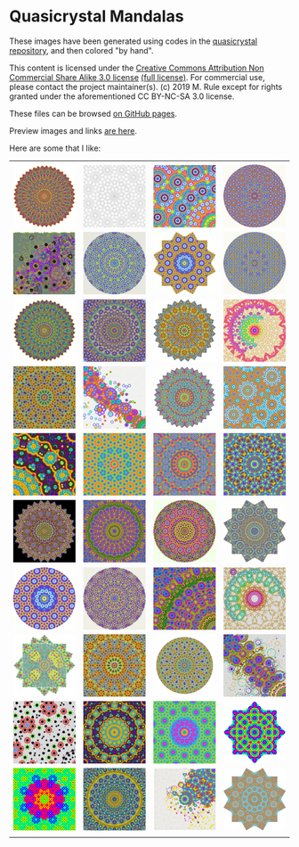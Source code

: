 # Quasicrystal Mandalas

These images have been generated using codes in the [quasicrystal repository](https://github.com/michaelerule/quasicrystal), and then colored "by hand".

This content is licensed under the [Creative Commons Attribution Non Commercial Share Alike 3.0 license](https://creativecommons.org/licenses/by-nc-sa/3.0/) [(full license)](https://creativecommons.org/licenses/by-nc-sa/3.0/legalcode). For commercial use, please contact the project maintainer(s). (c) 2019 M. Rule except for rights granted under the aforementioned CC BY-NC-SA 3.0 license. 

These files can be browsed [on GitHub pages](https://michaelerule.github.io/mandalas/).

Preview images and links [are here](https://michaelerule.github.io/mandalas/Previews/).

Here are some that I like: 


<table>
<tr></tr>
<td></td>
<tr><td>
<center>
<a href="./Rhomboid/completed/12-fold rhomboid (Aztec birds)/index7-5.png">
<img src="./Nice/Rhomboid_completed_12_fold_rhomboid_Aztec_birds_index7_5_preview.png" width="100%">
</a>
</center>
</td><td>
<center>
<a href="./Wave/6-fold wave-based/editing/Test0-6-lattice-B-edge.png">
<img src="./Nice/Wave_6_fold_wave_based_editing_Test0_6_lattice_B_edge_preview.png" width="100%">
</a>
</center>
</td><td>
<center>
<a href="./Moasic/completed/9-fold mosaic (peacock)/p9-sine.xcf.png">
<img src="./Nice/Moasic_completed_9_fold_mosaic_peacock_p9_sine_xcf_preview.png" width="100%">
</a>
</center>
</td><td>
<center>
<a href="./miscellaneous/for printing/q5-v4-alpha-5-cropped-rust.png">
<img src="./Nice/miscellaneous_for_printing_q5_v4_alpha_5_cropped_rust_preview.png" width="100%">
</a>
</center>
</td></tr><tr><td>
<center>
<a href="./Rhomboid/completed/7-fold subdivided rhomboid (intense latin)/coloring progression/7fold_highres_refined_v3_colored_v26.xcf.png">
<img src="./Nice/Rhomboid_completed_7_fold_subdivided_rhomboid_intense_latin_coloring_progression_7fold_highres_refined_v3_colored_v26_xcf_preview.png" width="100%">
</a>
</center>
</td><td>
<center>
<a href="./miscellaneous/for printing/q7-v16-fire_rotate_9-starryeyed-enlarged-v2-celedon.png">
<img src="./Nice/miscellaneous_for_printing_q7_v16_fire_rotate_9_starryeyed_enlarged_v2_celedon_preview.png" width="100%">
</a>
</center>
</td><td>
<center>
<a href="./GIFs/Psychedelic GIFs/q6-mosaic (psychedelic GIF)/q6-v2-alpha-2.xcf.png">
<img src="./Nice/GIFs_Psychedelic_GIFs_q6_mosaic_psychedelic_GIF_q6_v2_alpha_2_xcf_preview.png" width="100%">
</a>
</center>
</td><td>
<center>
<a href="./miscellaneous/for printing/q5-v4-alpha-5-cropped-celedon.png">
<img src="./Nice/miscellaneous_for_printing_q5_v4_alpha_5_cropped_celedon_preview.png" width="100%">
</a>
</center>
</td></tr><tr><td>
<center>
<a href="./Rhomboid/completed/12-fold rhomboid (Aztec birds)/index7-5.xcf.png">
<img src="./Nice/Rhomboid_completed_12_fold_rhomboid_Aztec_birds_index7_5_xcf_preview.png" width="100%">
</a>
</center>
</td><td>
<center>
<a href="./Moasic/completed/10-fold mosaic (Tawuse Melek)/q10-6-peacock-2.xcf.png">
<img src="./Nice/Moasic_completed_10_fold_mosaic_Tawuse_Melek_q10_6_peacock_2_xcf_preview.png" width="100%">
</a>
</center>
</td><td>
<center>
<a href="./miscellaneous/for printing/Test0-q7-v12-black-v1-nice-v6-symmetrized.xcf.png">
<img src="./Nice/miscellaneous_for_printing_Test0_q7_v12_black_v1_nice_v6_symmetrized_xcf_preview.png" width="100%">
</a>
</center>
</td><td>
<center>
<a href="./Wave/7-fold wave-based/editing/Test0 (RobotFortress's conflicted copy 2017-07-28).png">
<img src="./Nice/Wave_7_fold_wave_based_editing_Test0_RobotFortress_s_conflicted_copy_2017_07_28_preview.png" width="100%">
</a>
</center>
</td></tr><tr><td>
<center>
<a href="./Wave/7-fold wave-based/editing/Test0-q7-v12.xcf.png">
<img src="./Nice/Wave_7_fold_wave_based_editing_Test0_q7_v12_xcf_preview.png" width="100%">
</a>
</center>
</td><td>
<center>
<a href="./Moasic/completed/8-fold mosaic (celestial)/q8v.xcf.png">
<img src="./Nice/Moasic_completed_8_fold_mosaic_celestial_q8v_xcf_preview.png" width="100%">
</a>
</center>
</td><td>
<center>
<a href="./miscellaneous/smaller files of the good mosaic tilings for sharing/p9-sine-v7-small.png">
<img src="./Nice/miscellaneous_smaller_files_of_the_good_mosaic_tilings_for_sharing_p9_sine_v7_small_preview.png" width="100%">
</a>
</center>
</td><td>
<center>
<a href="./Wave/6-fold wave-based/editing/Test0-6_v2.xcf.png">
<img src="./Nice/Wave_6_fold_wave_based_editing_Test0_6_v2_xcf_preview.png" width="100%">
</a>
</center>
</td></tr><tr><td>
<center>
<a href="./Rhomboid/completed/8-fold subdivided rhomboid (the universe)/editing/index_8fold_edges_coloring_4.xcf.png">
<img src="./Nice/Rhomboid_completed_8_fold_subdivided_rhomboid_the_universe_editing_index_8fold_edges_coloring_4_xcf_preview.png" width="100%">
</a>
</center>
</td><td>
<center>
<a href="./GIFs/Psychedelic GIFs/q5-v4_hueloop (psychedelic GIF)/q5-v4.png">
<img src="./Nice/GIFs_Psychedelic_GIFs_q5_v4_hueloop_psychedelic_GIF_q5_v4_preview.png" width="100%">
</a>
</center>
</td><td>
<center>
<a href="./Moasic/completed/9-fold mosaic (peacock)/p9-sine-v4.xcf.png">
<img src="./Nice/Moasic_completed_9_fold_mosaic_peacock_p9_sine_v4_xcf_preview.png" width="100%">
</a>
</center>
</td><td>
<center>
<a href="./Rhomboid/completed/6-fold rhomboid (blocky polygonal)/index3.xcf.png">
<img src="./Nice/Rhomboid_completed_6_fold_rhomboid_blocky_polygonal_index3_xcf_preview.png" width="100%">
</a>
</center>
</td></tr><tr><td>
<center>
<a href="./Rhomboid/completed/7-fold subdivided rhomboid (intense latin)/editing/rotate6.xcf.png">
<img src="./Nice/Rhomboid_completed_7_fold_subdivided_rhomboid_intense_latin_editing_rotate6_xcf_preview.png" width="100%">
</a>
</center>
</td><td>
<center>
<a href="./Moasic/completed/10-fold mosaic (Tawuse Melek)/q10-5.xcf.png">
<img src="./Nice/Moasic_completed_10_fold_mosaic_Tawuse_Melek_q10_5_xcf_preview.png" width="100%">
</a>
</center>
</td><td>
<center>
<a href="./Rhomboid/completed/7-fold subdivided rhomboid (intense latin)/editing/rotate4c_branch1_nolines_greyedout_dilated_indexed_recolored_cropped_circled.xcf.png">
<img src="./Nice/Rhomboid_completed_7_fold_subdivided_rhomboid_intense_latin_editing_rotate4c_branch1_nolines_greyedout_dilated_indexed_recolored_cropped_circled_xcf_preview.png" width="100%">
</a>
</center>
</td><td>
<center>
<a href="./Moasic/completed/12-fold mosaic (unpleasant colors)/q12-3-symm-color-B-RGB.png">
<img src="./Nice/Moasic_completed_12_fold_mosaic_unpleasant_colors_q12_3_symm_color_B_RGB_preview.png" width="100%">
</a>
</center>
</td></tr><tr><td>
<center>
<a href="./miscellaneous/for printing/q6-v2-alpha-2-evileye-circle.png">
<img src="./Nice/miscellaneous_for_printing_q6_v2_alpha_2_evileye_circle_preview.png" width="100%">
</a>
</center>
</td><td>
<center>
<a href="./miscellaneous/for printing/q7-v16-fire_rotate_9-starryeyed-enlarged-v2-rust.png">
<img src="./Nice/miscellaneous_for_printing_q7_v16_fire_rotate_9_starryeyed_enlarged_v2_rust_preview.png" width="100%">
</a>
</center>
</td><td>
<center>
<a href="./Moasic/completed/10-fold mosaic (Tawuse Melek)/q10-4.xcf.png">
<img src="./Nice/Moasic_completed_10_fold_mosaic_Tawuse_Melek_q10_4_xcf_preview.png" width="100%">
</a>
</center>
</td><td>
<center>
<a href="./Wave/7-fold wave-based/editing/Test07.xcf.png">
<img src="./Nice/Wave_7_fold_wave_based_editing_Test07_xcf_preview.png" width="100%">
</a>
</center>
</td></tr><tr><td>
<center>
<a href="./Rhomboid/completed/8-fold subdivided rhomboid (the universe)/editing/index_8fold_edges_coloring_B5_symm.xcf.png">
<img src="./Nice/Rhomboid_completed_8_fold_subdivided_rhomboid_the_universe_editing_index_8fold_edges_coloring_B5_symm_xcf_preview.png" width="100%">
</a>
</center>
</td><td>
<center>
<a href="./Wave/7-fold wave-based/editing/Test0-q7-v12-black-v1-nice-v6.xcf.png">
<img src="./Nice/Wave_7_fold_wave_based_editing_Test0_q7_v12_black_v1_nice_v6_xcf_preview.png" width="100%">
</a>
</center>
</td><td>
<center>
<a href="./Wave/7-fold wave-based/editing/Test0-q7-v12-black-v1-nice-v2_encircled_awesomeized.png">
<img src="./Nice/Wave_7_fold_wave_based_editing_Test0_q7_v12_black_v1_nice_v2_encircled_awesomeized_preview.png" width="100%">
</a>
</center>
</td><td>
<center>
<a href="./Moasic/completed/10-fold mosaic (Tawuse Melek)/q10.xcf.png">
<img src="./Nice/Moasic_completed_10_fold_mosaic_Tawuse_Melek_q10_xcf_preview.png" width="100%">
</a>
</center>
</td></tr><tr><td>
<center>
<a href="./Wave/7-fold wave-based/editing/Test0-q7-v4.xcf.png">
<img src="./Nice/Wave_7_fold_wave_based_editing_Test0_q7_v4_xcf_preview.png" width="100%">
</a>
</center>
</td><td>
<center>
<a href="./Rhomboid/completed/8-fold subdivided rhomboid (the universe)/editing/index_8fold_edges_coloring_4_symm.xcf.png">
<img src="./Nice/Rhomboid_completed_8_fold_subdivided_rhomboid_the_universe_editing_index_8fold_edges_coloring_4_symm_xcf_preview.png" width="100%">
</a>
</center>
</td><td>
<center>
<a href="./GIFs/Psychedelic GIFs/q6-mosaic (psychedelic GIF)/editing/q6-v1.xcf.png">
<img src="./Nice/GIFs_Psychedelic_GIFs_q6_mosaic_psychedelic_GIF_editing_q6_v1_xcf_preview.png" width="100%">
</a>
</center>
</td><td>
<center>
<a href="./GIFs/Psychedelic GIFs/q4-mosiac (psychedelic GIF)/editing/q4-v2.xcf.png">
<img src="./Nice/GIFs_Psychedelic_GIFs_q4_mosiac_psychedelic_GIF_editing_q4_v2_xcf_preview.png" width="100%">
</a>
</center>
</td></tr><tr><td>
<center>
<a href="./Wave/4-fold wave-based/Test0.xcf.png">
<img src="./Nice/Wave_4_fold_wave_based_Test0_xcf_preview.png" width="100%">
</a>
</center>
</td><td>
<center>
<a href="./Moasic/completed/10-fold mosaic (Tawuse Melek)/q10-6-peacock-symmetrize.xcf.png">
<img src="./Nice/Moasic_completed_10_fold_mosaic_Tawuse_Melek_q10_6_peacock_symmetrize_xcf_preview.png" width="100%">
</a>
</center>
</td><td>
<center>
<a href="./Rhomboid/completed/6-fold rhomboid (blocky polygonal)/index2.xcf.png">
<img src="./Nice/Rhomboid_completed_6_fold_rhomboid_blocky_polygonal_index2_xcf_preview.png" width="100%">
</a>
</center>
</td><td>
<center>
<a href="./Wave/6-fold wave-based/editing/quasi_6_fill_blue_gold-symmetrized.png">
<img src="./Nice/Wave_6_fold_wave_based_editing_quasi_6_fill_blue_gold_symmetrized_preview.png" width="100%">
</a>
</center>
</td></tr><tr><td></td><td></td><td></td></tr>
</table>
